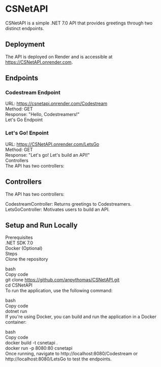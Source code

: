 # CSNetAPI
CSNetAPI is a simple .NET 7.0 API that provides greetings through two distinct endpoints.

## Deployment
The API is deployed on Render and is accessible at https://CSNetAPI.onrender.com.

## Endpoints
### Codestream Endpoint

URL: https://csnetapi.onrender.com/Codestream  
Method: GET  
Response: "Hello, Codestreamers!"  
Let's Go Endpoint  

### Let's Go! Enpoint
URL: https://CSNetAPI.onrender.com/LetsGo  
Method: GET  
Response: "Let's go! Let's build an API!"  
Controllers  
The API has two controllers:  

## Controllers
The API has two controllers:  

CodestreamController: Returns greetings to Codestreamers.  
LetsGoController: Motivates users to build an API.  

## Setup and Run Locally
Prerequisites  
.NET SDK 7.0  
Docker (Optional)  
Steps  
Clone the repository  

bash  
Copy code  
git clone https://github.com/anpythomas/CSNetAPI.git  
cd CSNetAPI  
To run the application, use the following command:  

bash  
Copy code  
dotnet run  
If you're using Docker, you can build and run the application in a Docker container:  

bash  
Copy code  
docker build -t csnetapi .  
docker run -p 8080:80 csnetapi  
Once running, navigate to http://localhost:8080/Codestream or http://localhost:8080/LetsGo to test the endpoints.  
